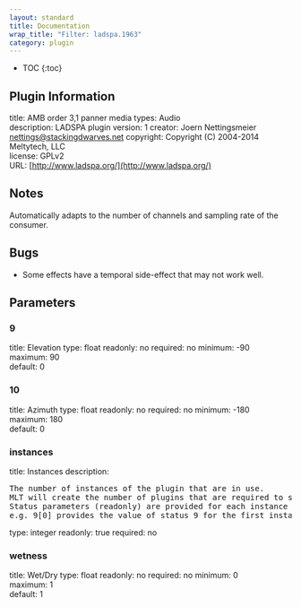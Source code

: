 ```yaml
---
layout: standard
title: Documentation
wrap_title: "Filter: ladspa.1963"
category: plugin
---
```

* TOC
{:toc}

## Plugin Information

title: AMB order 3,1 panner
media types:
Audio  
description: LADSPA plugin
version: 1
creator: Joern Nettingsmeier <nettings@stackingdwarves.net>
copyright: Copyright (C) 2004-2014 Meltytech, LLC  
license: GPLv2  
URL: [http://www.ladspa.org/](http://www.ladspa.org/)  

## Notes

Automatically adapts to the number of channels and sampling rate of the consumer.

## Bugs

* Some effects have a temporal side-effect that may not work well.


## Parameters

### 9

title: Elevation  type: float
readonly: no
required: no
minimum: -90  
maximum: 90  
default: 0  

### 10

title: Azimuth  type: float
readonly: no
required: no
minimum: -180  
maximum: 180  
default: 0  

### instances

title: Instances  description:
<pre>
The number of instances of the plugin that are in use.
MLT will create the number of plugins that are required to support the number of audio channels.
Status parameters (readonly) are provided for each instance and are accessed by specifying the instance number after the identifier (starting at zero).
e.g. 9[0] provides the value of status 9 for the first instance.
</pre>
type: integer
readonly: true
required: no

### wetness

title: Wet/Dry  type: float
readonly: no
required: no
minimum: 0  
maximum: 1  
default: 1  

